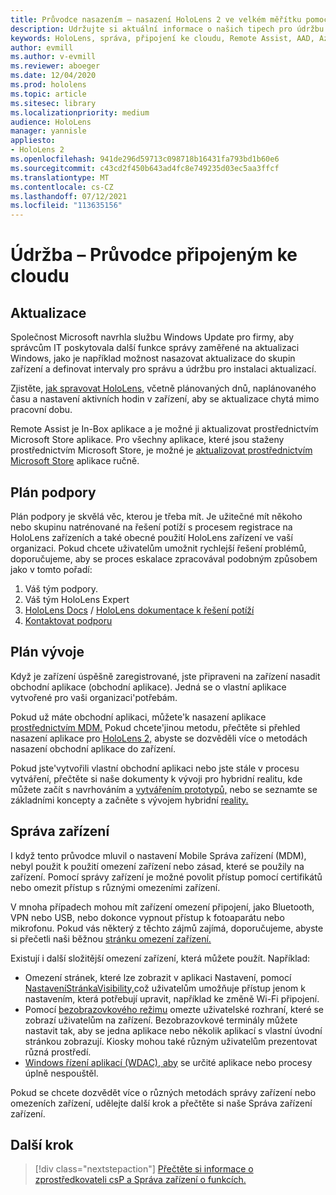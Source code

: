 ```yaml
---
title: Průvodce nasazením – nasazení HoloLens 2 ve velkém měřítku pomocí nástroje Remote Assist – údržba
description: Udržujte si aktuální informace o našich tipech pro údržbu a HoloLens zařízení přes síť připojenou ke cloudu.
keywords: HoloLens, správa, připojení ke cloudu, Remote Assist, AAD, Azure AD, MDM, Mobile Správa zařízení
author: evmill
ms.author: v-evmill
ms.reviewer: aboeger
ms.date: 12/04/2020
ms.prod: hololens
ms.topic: article
ms.sitesec: library
ms.localizationpriority: medium
audience: HoloLens
manager: yannisle
appliesto:
- HoloLens 2
ms.openlocfilehash: 941de296d59713c098718b16431fa793bd1b60e6
ms.sourcegitcommit: c43cd2f450b643ad4fc8e749235d03ec5aa3ffcf
ms.translationtype: MT
ms.contentlocale: cs-CZ
ms.lasthandoff: 07/12/2021
ms.locfileid: "113635156"
---
```

# <a name="maintain---cloud-connected-guide"></a>Údržba – Průvodce připojeným ke cloudu

## <a name="updates"></a>Aktualizace

Společnost Microsoft navrhla službu Windows Update pro firmy, aby správcům IT poskytovala další funkce správy zaměřené na aktualizaci Windows, jako je například možnost nasazovat aktualizace do skupin zařízení a definovat intervaly pro správu a údržbu pro instalaci aktualizací.

Zjistěte, [jak spravovat HoloLens,](/hololens/hololens-updates) včetně plánovaných dnů, naplánovaného času a nastavení aktivních hodin v zařízení, aby se aktualizace chytá mimo pracovní dobu.

Remote Assist je In-Box aplikace a je možné ji aktualizovat prostřednictvím Microsoft Store aplikace. Pro všechny aplikace, které jsou staženy prostřednictvím Microsoft Store, je možné je [aktualizovat prostřednictvím Microsoft Store](/hololens/holographic-store-apps#update-apps) aplikace ručně.

## <a name="support-plan"></a>Plán podpory

Plán podpory je skvělá věc, kterou je třeba mít. Je užitečné mít někoho nebo skupinu natrénované na řešení potíží s procesem registrace na HoloLens zařízeních a také obecné použití HoloLens zařízení ve vaší organizaci. Pokud chcete uživatelům umožnit rychlejší řešení problémů, doporučujeme, aby se proces eskalace zpracovával podobným způsobem jako v tomto pořadí:

1. Váš tým podpory.
2. Váš tým HoloLens Expert
3. [HoloLens Docs](/hololens/)  /  [HoloLens dokumentace k řešení potíží](/hololens/hololens-troubleshooting)
4. [Kontaktovat podporu](https://support.serviceshub.microsoft.com/supportforbusiness/create?sapId=e9391227-fa6d-927b-0fff-f96288631b8f)

## <a name="development-plan"></a>Plán vývoje

Když je zařízení úspěšně zaregistrované, jste připraveni na zařízení nasadit obchodní aplikace (obchodní aplikace). Jedná se o vlastní aplikace vytvořené pro vaši organizaci&#39;potřebám.

Pokud už máte obchodní aplikaci, můžete&#39;k nasazení aplikace [prostřednictvím MDM.](/hololens/app-deploy-intune) Pokud chcete&#39;jinou metodu, přečtěte si přehled nasazení aplikace pro [HoloLens 2,](/hololens/app-deploy-overview) abyste se dozvěděli více o metodách nasazení obchodní aplikace do zařízení.

Pokud jste&#39;vytvořili vlastní obchodní aplikaci nebo jste stále v procesu vytváření, přečtěte si naše dokumenty k vývoji pro hybridní realitu, kde můžete začít s navrhováním a [vytvářením prototypů,](/windows/mixed-reality/design/design) nebo se seznamte se základními koncepty a začněte s vývojem hybridní [reality.](/windows/mixed-reality/discover/get-started-with-mr)

## <a name="device-management"></a>Správa zařízení 

I když tento průvodce mluvil o nastavení Mobile Správa zařízení (MDM), nebyl použit k použití omezení zařízení nebo zásad, které se použily na zařízení. Pomocí správy zařízení je možné povolit přístup pomocí certifikátů nebo omezit přístup s různými omezeními zařízení. 

V mnoha případech mohou mít zařízení omezení připojení, jako Bluetooth, VPN nebo USB, nebo dokonce vypnout přístup k fotoaparátu nebo mikrofonu. Pokud vás některý z těchto zájmů zajímá, doporučujeme, abyste si přečetli naši běžnou [stránku omezení zařízení.](hololens-common-device-restrictions.md)

Existují i další složitější omezení zařízení, která můžete použít. Například:

- Omezení stránek, které lze zobrazit v aplikaci Nastavení, pomocí [NastaveníStránkaVisibility,](settings-uri-list.md)což uživatelům umožňuje přístup jenom k nastavením, která potřebují upravit, například ke změně Wi-Fi připojení.
- Pomocí [bezobrazovkového režimu](hololens-kiosk.md) omezte uživatelské rozhraní, které se zobrazí uživatelům na zařízení. Bezobrazovkové terminály můžete nastavit tak, aby se jedna aplikace nebo několik aplikací s vlastní úvodní stránkou zobrazují. Kiosky mohou také různým uživatelům prezentovat různá prostředí.  
- [Windows řízení aplikací (WDAC), aby](windows-defender-application-control-wdac.md) se určité aplikace nebo procesy úplně nespouštěl.

Pokud se chcete dozvědět více o různých metodách správy zařízení nebo omezeních zařízení, udělejte další krok a přečtěte si naše Správa zařízení zařízení.

## <a name="next-step"></a>Další krok

> [!div class="nextstepaction"]
> [Přečtěte si informace o zprostředkovateli csP a Správa zařízení o funkcích.](hololens-csp-policy-overview.md)